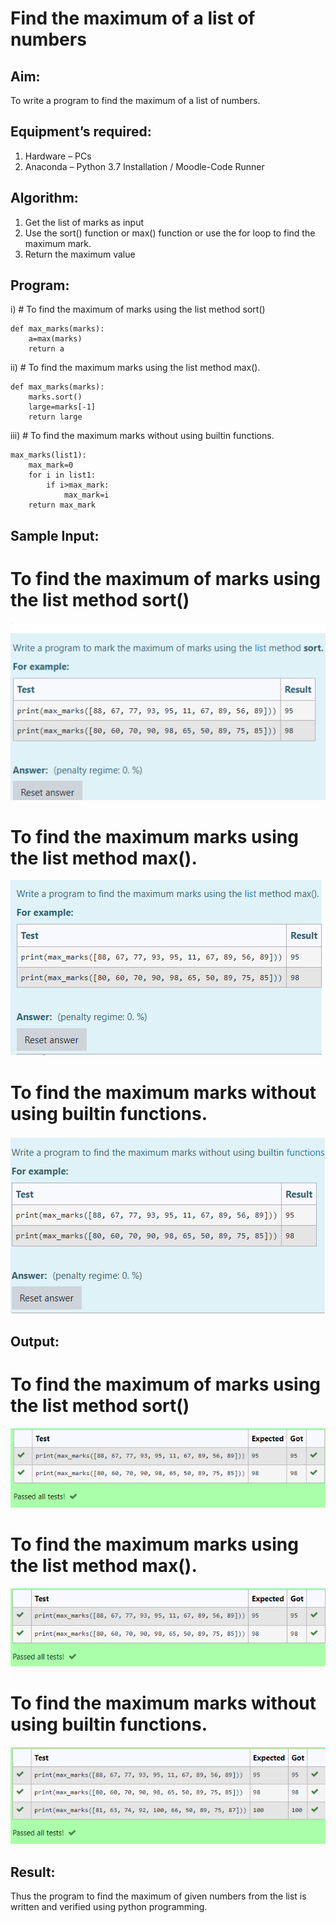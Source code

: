 # Find the maximum of a list of numbers
## Aim:
To write a program to find the maximum of a list of numbers.
## Equipment’s required:
1.	Hardware – PCs
2.	Anaconda – Python 3.7 Installation / Moodle-Code Runner
## Algorithm:
1.	Get the list of marks as input
2.	Use the sort() function or max() function or use the for loop to find the maximum mark.
3.	Return the maximum value
## Program:

i)	# To find the maximum of marks using the list method sort()
~~~
def max_marks(marks):
    a=max(marks)
    return a
~~~

ii)	# To find the maximum marks using the list method max().
~~~
def max_marks(marks):
    marks.sort()
    large=marks[-1]
    return large
~~~

iii) # To find the maximum marks without using builtin functions.
~~~
max_marks(list1):
    max_mark=0
    for i in list1:
        if i>max_mark:
            max_mark=i
    return max_mark
~~~
## Sample Input:
# To find the maximum of marks using the list method sort()
![GitHub Logo](s1.png)
# To find the maximum marks using the list method max().
![GitHub Logo](s2.png)
# To find the maximum marks without using builtin functions.
![GitHub Logo](s3.png)

## Output:
# To find the maximum of marks using the list method sort()
![GitHub Logo](sort1.png)
# To find the maximum marks using the list method max().
![GitHub Logo](max1.png)
# To find the maximum marks without using builtin functions.
![GitHub Logo](builtin1.png)



## Result:
Thus the program to find the maximum of given numbers from the list is written and verified using python programming.

